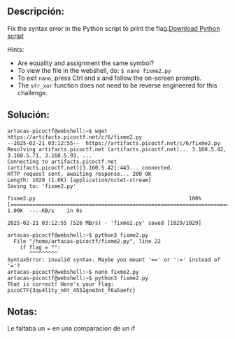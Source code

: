 ## Descripción:
Fix the syntax error in the Python script to print the flag.[Download Python script](https://artifacts.picoctf.net/c/6/fixme2.py)

Hints:
- Are equality and assignment the same symbol?
- To view the file in the webshell, do: `$ nano fixme2.py`
- To exit `nano`, press Ctrl and x and follow the on-screen prompts.
- The `str_xor` function does not need to be reverse engineered for this challenge.

## Solución:
```
artacas-picoctf@webshell:~$ wget https://artifacts.picoctf.net/c/6/fixme2.py
--2025-02-21 03:12:55--  https://artifacts.picoctf.net/c/6/fixme2.py
Resolving artifacts.picoctf.net (artifacts.picoctf.net)... 3.160.5.42, 3.160.5.71, 3.160.5.93, ...
Connecting to artifacts.picoctf.net (artifacts.picoctf.net)|3.160.5.42|:443... connected.
HTTP request sent, awaiting response... 200 OK
Length: 1029 (1.0K) [application/octet-stream]
Saving to: 'fixme2.py'

fixme2.py                                                 100%[==================================================================================================================================>]   1.00K  --.-KB/s    in 0s      

2025-02-21 03:12:55 (526 MB/s) - 'fixme2.py' saved [1029/1029]

artacas-picoctf@webshell:~$ python3 fixme2.py 
  File "/home/artacas-picoctf/fixme2.py", line 22
    if flag = "":
       ^^^^^^^^^
SyntaxError: invalid syntax. Maybe you meant '==' or ':=' instead of '='?
artacas-picoctf@webshell:~$ nano fixme2.py 
artacas-picoctf@webshell:~$ python3 fixme2.py 
That is correct! Here's your flag: picoCTF{3qu4l1ty_n0t_4551gnm3nt_f6a5aefc}
```

## Notas:
Le faltaba un = en una comparacion de un if